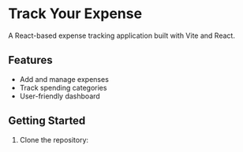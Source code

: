 # Track Your Expense

A React-based expense tracking application built with Vite and React.

## Features
- Add and manage expenses
- Track spending categories
- User-friendly dashboard

## Getting Started
1. Clone the repository:
